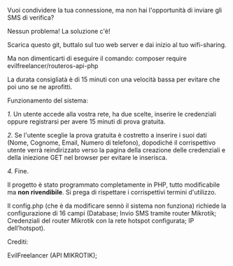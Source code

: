 Vuoi condividere la tua connessione, ma non hai l'opportunità di inviare gli SMS di verifica?

Nessun problema! La soluzione c'è!

Scarica questo git, buttalo sul tuo web server e dai inizio al tuo wifi-sharing.

Ma non dimenticarti di eseguire il comando: composer require evilfreelancer/routeros-api-php

La durata consigliatà è di 15 minuti con una velocità bassa per evitare che poi uno se ne aprofitti.

Funzionamento del sistema:

*1.* Un utente accede alla vostra rete, ha due scelte, inserire le credenziali oppure registrarsi per avere 15 minuti di prova gratuita.

*2.* Se l'utente sceglie la prova gratuita è costretto a inserire i suoi dati (Nome, Cognome, Email, Numero di telefono), dopodiché il corrispettivo utente verrà reindirizzato verso la pagina della creazione delle credenziali e della iniezione GET nel browser per evitare le inserisca.

*4.* Fine.

Il progetto è stato programmato completamente in PHP, tutto modificabile ma **non rivendibile**. Si prega di rispettare i corrispettivi termini d'utilizzo.

Il config.php (che è da modificare sennò il sistema non funziona) richiede la configurazione di 16 campi (Database; Invio SMS tramite router Mikrotik; Credenziali del router Mikrotik con la rete hotspot configurata; IP dell’hotspot).

Crediti:

EvilFreelancer (API MIKROTIK);
